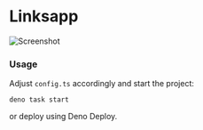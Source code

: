 # Linksapp

![Screenshot](https://user-images.githubusercontent.com/19251998/193583893-8768a1bf-b341-4aca-a8d0-8e5c312a6805.png)

### Usage

Adjust `config.ts` accordingly and start the project:

```
deno task start
```

or deploy using Deno Deploy.
